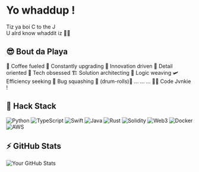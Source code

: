 # Yo whaddup ! 
Tiz ya boi C to the J \
U alrd know whaddit iz ✌🏻 

## 😎 Bout da Playa
🍵 Coffee fueled
🦾 Constantly upgrading
🤔 Innovation driven
📃 Detail oriented
🤖 Tech obsessed
🏗️ Solution architecting
🦾 Logic weaving
🛩️ Efficiency seeking
🐞 Bug squashing
🥁 (drum-rolls)🥁
...
...
...
🧑‍💻 Code Jvnkie !

## 🔧 Hack Stack
![Python](https://img.shields.io/badge/-Python-3776AB?style=for-the-badge&logo=python&logoColor=white)
![TypeScript](https://img.shields.io/badge/-TypeScript-3178C6?style=for-the-badge&logo=typescript&logoColor=white)
![Swift](https://img.shields.io/badge/-Swift-FA7343?style=for-the-badge&logo=swift&logoColor=white)
![Java](https://img.shields.io/badge/-Java-007396?style=for-the-badge&logo=java&logoColor=white)
![Rust](https://img.shields.io/badge/-Rust-000000?style=for-the-badge&logo=rust&logoColor=white)
![Solidity](https://img.shields.io/badge/-Solidity-363636?style=for-the-badge&logo=solidity&logoColor=white)
![Web3](https://img.shields.io/badge/-Web3-F16822?style=for-the-badge&logo=web3.js&logoColor=white)
![Docker](https://img.shields.io/badge/-Docker-2496ED?style=for-the-badge&logo=docker&logoColor=white)
![AWS](https://img.shields.io/badge/-AWS-232F3E?style=for-the-badge&logo=amazon-aws&logoColor=white)

## ⚡ GitHub Stats
![Your GitHub Stats](https://github-readme-stats.vercel.app/api?username=yourusername&show_icons=true&theme=radical)
